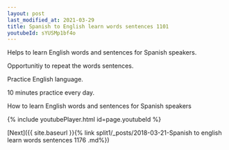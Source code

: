 ```yaml
---
layout: post
last_modified_at: 2021-03-29
title: Spanish to English learn words sentences 1101 
youtubeId: sYUSMp1bf4o
---
```

 
 
Helps to learn English words and sentences for Spanish speakers.

Opportunitiy to repeat the words sentences. 

Practice English language. 
 
10 minutes practice every day. 
 
How to learn English words and sentences for Spanish speakers 
 
{% include youtubePlayer.html id=page.youtubeId %}
 
 
[Next]({{ site.baseurl }}{% link  split1/_posts/2018-03-21-Spanish to english learn words sentences 1176 .md%})
 

